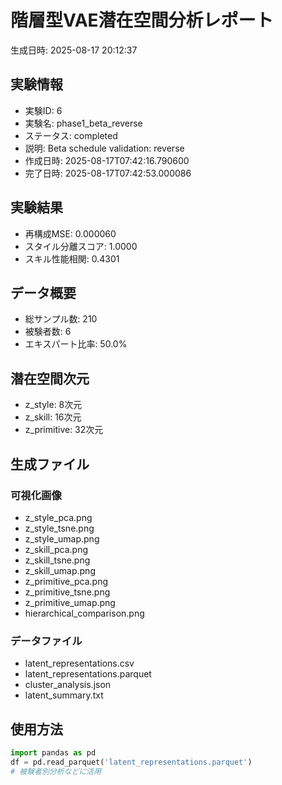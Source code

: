 # 階層型VAE潜在空間分析レポート

生成日時: 2025-08-17 20:12:37

## 実験情報
- 実験ID: 6
- 実験名: phase1_beta_reverse
- ステータス: completed
- 説明: Beta schedule validation: reverse
- 作成日時: 2025-08-17T07:42:16.790600
- 完了日時: 2025-08-17T07:42:53.000086

## 実験結果
- 再構成MSE: 0.000060
- スタイル分離スコア: 1.0000
- スキル性能相関: 0.4301

## データ概要
- 総サンプル数: 210
- 被験者数: 6
- エキスパート比率: 50.0%

## 潜在空間次元
- z_style: 8次元
- z_skill: 16次元
- z_primitive: 32次元

## 生成ファイル
### 可視化画像
- z_style_pca.png
- z_style_tsne.png
- z_style_umap.png
- z_skill_pca.png
- z_skill_tsne.png
- z_skill_umap.png
- z_primitive_pca.png
- z_primitive_tsne.png
- z_primitive_umap.png
- hierarchical_comparison.png

### データファイル
- latent_representations.csv
- latent_representations.parquet
- cluster_analysis.json
- latent_summary.txt

## 使用方法
```python
import pandas as pd
df = pd.read_parquet('latent_representations.parquet')
# 被験者別分析などに活用
```
